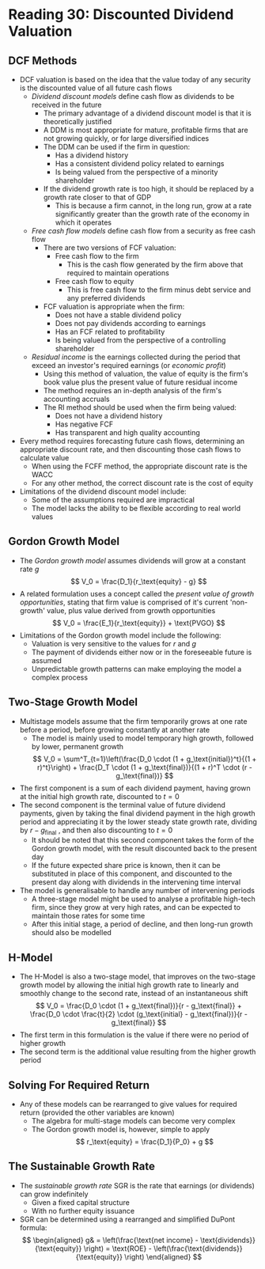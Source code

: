 # Reading 30: Discounted Dividend Valuation

## DCF Methods

- DCF valuation is based on the idea that the value today of any security is the discounted value of all future cash flows
  - *Dividend discount models* define cash flow as dividends to be received in the future
    - The primary advantage of a dividend discount model is that it is theoretically justified
    - A DDM is most appropriate for mature, profitable firms that are not growing quickly, or for large diversified indices
    - The DDM can be used if the firm in question:
      - Has a dividend history
      - Has a consistent dividend policy related to earnings
      - Is being valued from the perspective of a minority shareholder
    - If the dividend growth rate is too high, it should be replaced by a growth rate closer to that of GDP
      - This is because a firm cannot, in the long run, grow at a rate significantly greater than the growth rate of the economy in which it operates
  - *Free cash flow models* define cash flow from a security as free cash flow
    - There are two versions  of FCF valuation:
      - Free cash flow to the firm
        - This is the cash flow generated by the firm above that required to maintain operations
      - Free cash flow to equity
        - This is free cash flow to the firm minus debt service and any preferred dividends
    - FCF valuation is appropriate when the firm:
      - Does not have a stable dividend policy
      - Does not pay dividends according to earnings
      - Has an FCF related to profitability
      - Is being valued from the perspective of a controlling shareholder
  - *Residual income* is the earnings collected during the period that exceed an investor's required earnings (or *economic profit*)
    - Using this method of valuation, the value of equity is the firm's book value plus the present value of future residual income
    - The method requires an in-depth analysis of the firm's accounting accruals
    - The RI method should be used when the firm being valued:
      - Does not have a dividend history
      - Has negative FCF
      - Has transparent and high quality accounting
- Every method requires forecasting future cash flows, determining an appropriate discount rate, and then discounting those cash flows to calculate value
  - When using the FCFF method, the appropriate discount rate is the WACC
  - For any other method, the correct discount rate is the cost of equity
- Limitations of the dividend discount model include:
  - Some of the assumptions required are impractical
  - The model lacks the ability to be flexible according to real world values

## Gordon Growth Model

- The *Gordon growth model* assumes dividends will grow at a constant rate $g$
$$
V_0 = \frac{D_1}{r_\text{equity} - g}
$$
- A related formulation uses a concept called the *present value of growth opportunities*, stating that firm value is comprised of it's current 'non-growth' value, plus value derived from growth opportunities
$$
V_0 = \frac{E_1}{r_\text{equity}} + \text{PVGO}
$$
- Limitations of the Gordon growth model include the following:
  - Valuation is very sensitive to the values for $r$ and $g$
  - The payment of dividends either now or in the foreseeable future is assumed
  - Unpredictable growth patterns can make employing the model a complex process

## Two-Stage Growth Model

- Multistage models assume that the firm temporarily grows at one rate before a period, before growing constantly at another rate
  - The model is mainly used to model temporary high growth, followed by lower, permanent growth
$$
V_0 = \sum^T_{t=1}\left(\frac{D_0 \cdot (1 + g_\text{initial})^t}{(1 + r)^t}\right) + \frac{D_T \cdot (1 + g_\text{final})}{(1 + r)^T \cdot (r - g_\text{final})}
$$
- The first component is a sum of each dividend payment, having grown at the initial high growth rate, discounted to $t=0$
- The second component is the terminal value of future dividend payments, given by taking the final dividend payment in the high growth period and appreciating it by the lower steady state growth rate, dividing by $r - g_\text{final}$ , and then also discounting to $t = 0$
  - It should be noted that this second component takes the form of the Gordon growth model, with the result discounted back to the present day
  - If the future expected share price is known, then it can be substituted in place of this component, and discounted to the present day along with dividends in the intervening time interval
- The model is generalisable to handle any number of intervening periods
  - A three-stage model might be used to analyse a profitable high-tech firm, since they grow at very high rates, and can be expected to maintain those rates for some time
  - After this initial stage, a period of decline, and then long-run growth should also be modelled

## H-Model

- The H-Model is also a two-stage model, that improves on the two-stage growth model by allowing the initial high growth rate to linearly and smoothly change to the second rate, instead of an instantaneous shift
$$
V_0 = \frac{D_0 \cdot (1 + g_\text{final})}{r - g_\text{final}} + \frac{D_0 \cdot \frac{t}{2} \cdot (g_\text{initial} - g_\text{final})}{r - g_\text{final}}
$$
- The first term in this formulation is the value if there were no period of higher growth
- The second term is the additional value resulting from the higher growth period

## Solving For Required Return

- Any of these models can be rearranged to give values for required return (provided the other variables are known)
  - The algebra for multi-stage models can become very complex
  - The Gordon growth model is, however, simple to apply
$$
r_\text{equity} = \frac{D_1}{P_0} + g
$$

## The Sustainable Growth Rate

- The *sustainable growth rate* SGR is the rate that earnings (or dividends) can grow indefinitely 
  - Given a fixed capital structure 
  - With no further equity issuance
- SGR can be determined using a rearranged and simplified DuPont formula:
$$
\begin{aligned}
g& = \left(\frac{\text{net income} - \text{dividends}}{\text{equity}} \right) = \text{ROE} - \left(\frac{\text{dividends}}{\text{equity}} \right) 
\end{aligned}
$$